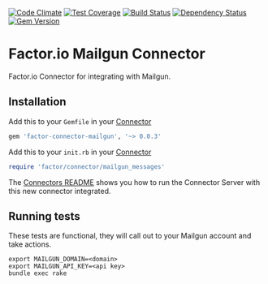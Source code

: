[![Code Climate](https://codeclimate.com/github/factor-io/connector-mailgun/badges/gpa.svg)](https://codeclimate.com/github/factor-io/connector-mailgun)
[![Test Coverage](https://codeclimate.com/github/factor-io/connector-mailgun/badges/coverage.svg)](https://codeclimate.com/github/factor-io/connector-mailgun)
[![Build Status](https://travis-ci.org/factor-io/connector-mailgun.svg?branch=master)](https://travis-ci.org/factor-io/connector-mailgun)
[![Dependency Status](https://gemnasium.com/factor-io/connector-mailgun.svg)](https://gemnasium.com/factor-io/connector-mailgun)
[![Gem Version](https://badge.fury.io/rb/factor-connector-mailgun.svg)](http://badge.fury.io/rb/factor-connector-mailgun)

Factor.io Mailgun Connector
======================

Factor.io Connector for integrating with Mailgun.

## Installation
Add this to your `Gemfile` in your [Connector](https://github.com/factor-io/connector)
```ruby
gem 'factor-connector-mailgun', '~> 0.0.3'
```

Add this to your `init.rb`  in your [Connector](https://github.com/factor-io/connector)

```ruby
require 'factor/connector/mailgun_messages'
```

The [Connectors README](https://github.com/factor-io/connector#running) shows you how to run the Connector Server with this new connector integrated.

## Running tests
These tests are functional, they will call out to your Mailgun account and take actions.

```shell
export MAILGUN_DOMAIN=<domain>
export MAILGUN_API_KEY=<api key>
bundle exec rake
```
